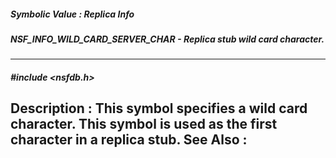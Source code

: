 ##### Symbolic Value : Replica Info
##### NSF_INFO_WILD_CARD_SERVER_CHAR - Replica stub wild card character.
---
##### #include <nsfdb.h>
**Description :**
This symbol specifies a wild card character.  This symbol is used as the first 
character in a replica stub.
**See Also :**
[](D:/md_files/.md)
---
